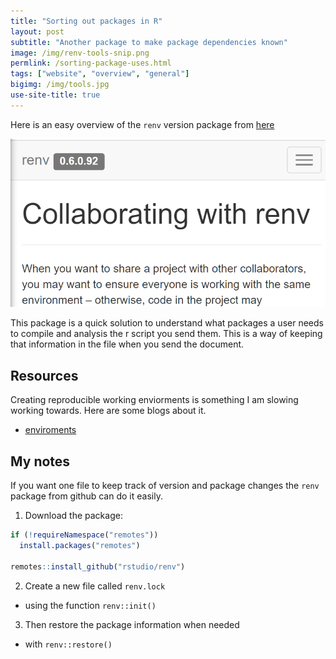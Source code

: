 ```yaml
---
title: "Sorting out packages in R"
layout: post
subtitle: "Another package to make package dependencies known"
image: /img/renv-tools-snip.png
permlink: /sorting-package-uses.html
tags: ["website", "overview", "general"]
bigimg: /img/tools.jpg
use-site-title: true
---
```


Here is an easy overview of the `renv` version package from [here](https://rstudio.github.io/renv/index.html)

![1565514375976](../img/renv-tools-snip.png)

This package is a quick solution to understand what packages a user needs to compile and analysis the r script you send them. This is a way of keeping that information in the file when you send the document.

## Resources

Creating reproducible working enviorments is something I am slowing working towards. Here are some blogs about it.

- [enviroments](https://environments.rstudio.com/)

## My notes

If you want one file to keep track of version and package changes the `renv` package from github can do it easily.

1. Download the package:

```R
if (!requireNamespace("remotes"))
  install.packages("remotes")

remotes::install_github("rstudio/renv")
```

2. Create a new file called  `renv.lock`

- using the function `renv::init()`

3. Then restore the package information when needed

- with `renv::restore()`